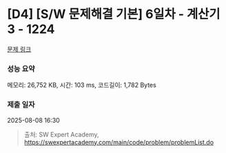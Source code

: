 # [D4] [S/W 문제해결 기본] 6일차 - 계산기3 - 1224 

[문제 링크](https://swexpertacademy.com/main/code/problem/problemDetail.do?contestProbId=AV14tDX6AFgCFAYD) 

### 성능 요약

메모리: 26,752 KB, 시간: 103 ms, 코드길이: 1,782 Bytes

### 제출 일자

2025-08-08 16:30



> 출처: SW Expert Academy, https://swexpertacademy.com/main/code/problem/problemList.do